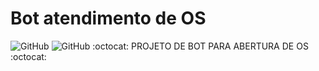 # Bot atendimento de OS
![GitHub](https://img.shields.io/badge/Tarcisio%20Silva-Bot%20abertura%20OS-yellow) ![GitHub](https://img.shields.io/github/license/Tarcisio20/bot-abertura-os)
:octocat: PROJETO DE BOT PARA ABERTURA DE OS :octocat:
